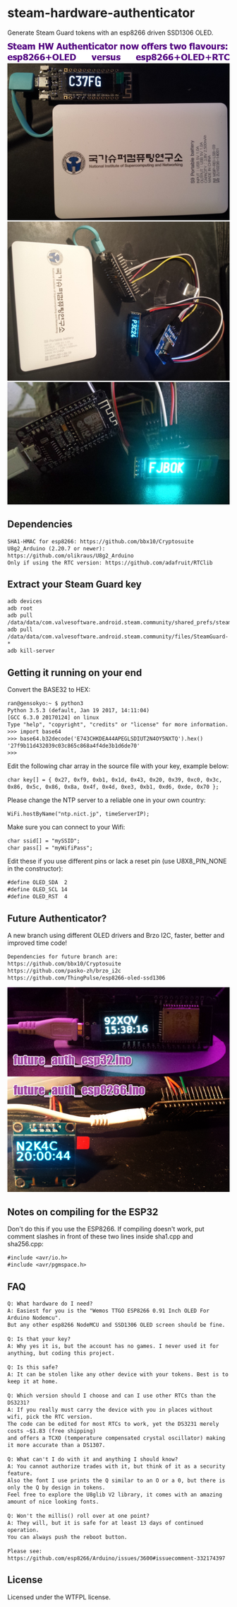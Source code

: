 # steam-hardware-authenticator
Generate Steam Guard tokens with an esp8266 driven SSD1306 OLED.

![alt text](https://raw.githubusercontent.com/ran-sama/steam_hardware_authenticator/master/images/flavours.png)
![alt text](https://raw.githubusercontent.com/ran-sama/steam_hardware_authenticator/master/images/on_battery.jpg)
![alt text](https://raw.githubusercontent.com/ran-sama/steam_hardware_authenticator/master/images/ds3231_wire_setup.jpg)
![alt text](https://raw.githubusercontent.com/ran-sama/steam_hardware_authenticator/master/images/setup_behind_screen.jpg)

## Dependencies
```
SHA1-HMAC for esp8266: https://github.com/bbx10/Cryptosuite
U8g2_Arduino (2.20.7 or newer): https://github.com/olikraus/U8g2_Arduino
Only if using the RTC version: https://github.com/adafruit/RTClib
```

## Extract your Steam Guard key
```
adb devices
adb root
adb pull /data/data/com.valvesoftware.android.steam.community/shared_prefs/steam.uuid.xml
adb pull /data/data/com.valvesoftware.android.steam.community/files/SteamGuard-*
adb kill-server
```

## Getting it running on your end
Convert the BASE32 to HEX:
```
ran@gensokyo:~ $ python3
Python 3.5.3 (default, Jan 19 2017, 14:11:04)
[GCC 6.3.0 20170124] on linux
Type "help", "copyright", "credits" or "license" for more information.
>>> import base64
>>> base64.b32decode('E743CHKDEA44APEGLSDIUT2N4OY5NXTQ').hex()
'27f9b11d432039c03c865c868a4f4de3b1d6de70'
>>>
```

Edit the following char array in the source file with your key, example below:
```
char key[] = { 0x27, 0xf9, 0xb1, 0x1d, 0x43, 0x20, 0x39, 0xc0, 0x3c, 0x86, 0x5c, 0x86, 0x8a, 0x4f, 0x4d, 0xe3, 0xb1, 0xd6, 0xde, 0x70 };
```

Please change the NTP server to a reliable one in your own country:
```
WiFi.hostByName("ntp.nict.jp", timeServerIP);
```

Make sure you can connect to your Wifi:
```
char ssid[] = "mySSID";
char pass[] = "myWifiPass";
```
Edit these if you use different pins or lack a reset pin (use U8X8_PIN_NONE in the constructor):
```
#define OLED_SDA  2
#define OLED_SCL 14
#define OLED_RST  4
```

## Future Authenticator?
A new branch using different OLED drivers and Brzo I2C, faster, better and improved time code!
```
Dependencies for future branch are:
https://github.com/bbx10/Cryptosuite
https://github.com/pasko-zh/brzo_i2c
https://github.com/ThingPulse/esp8266-oled-ssd1306
```

![alt text](https://raw.githubusercontent.com/ran-sama/steam_hardware_authenticator/master/images/future_auth.png)

## Notes on compiling for the ESP32
Don't do this if you use the ESP8266. If compiling doesn't work, put comment slashes in front of these two lines inside sha1.cpp and sha256.cpp:
```
#include <avr/io.h>
#include <avr/pgmspace.h>
```

## FAQ
```
Q: What hardware do I need?
A: Easiest for you is the "Wemos TTGO ESP8266 0.91 Inch OLED For Arduino Nodemcu".
But any other esp8266 NodeMCU and SSD1306 OLED screen should be fine.

Q: Is that your key?
A: Why yes it is, but the account has no games. I never used it for anything, but coding this project.

Q: Is this safe?
A: It can be stolen like any other device with your tokens. Best is to keep it at home.

Q: Which version should I choose and can I use other RTCs than the DS3231?
A: If you really must carry the device with you in places without wifi, pick the RTC version.
The code can be edited for most RTCs to work, yet the DS3231 merely costs ~$1.83 (free shipping)
and offers a TCXO (temperature compensated crystal oscillator) making it more accurate than a DS1307.

Q: What can't I do with it and anything I should know?
A: You cannot authorize trades with it, but think of it as a security feature.
Also the font I use prints the Q similar to an O or a 0, but there is only the Q by design in tokens.
Feel free to explore the U8glib V2 library, it comes with an amazing amount of nice looking fonts.

Q: Won't the millis() roll over at one point?
A: They will, but it is safe for at least 13 days of continued operation.
You can always push the reboot button.

Please see: https://github.com/esp8266/Arduino/issues/3600#issuecomment-332174397
```

## License
Licensed under the WTFPL license.
